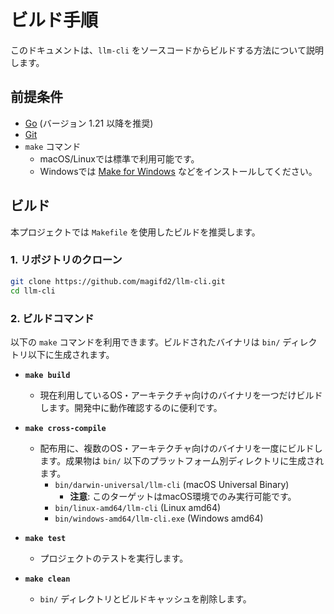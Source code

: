 # ビルド手順

このドキュメントは、`llm-cli` をソースコードからビルドする方法について説明します。

## 前提条件

*   [Go](https://go.dev/doc/install) (バージョン 1.21 以降を推奨)
*   [Git](https://git-scm.com/)
*   `make` コマンド
    *   macOS/Linuxでは標準で利用可能です。
    *   Windowsでは [Make for Windows](http://gnuwin32.sourceforge.net/packages/make.htm) などをインストールしてください。

## ビルド

本プロジェクトでは `Makefile` を使用したビルドを推奨します。

### 1. リポジトリのクローン

```bash
git clone https://github.com/magifd2/llm-cli.git
cd llm-cli
```

### 2. ビルドコマンド

以下の `make` コマンドを利用できます。ビルドされたバイナリは `bin/` ディレクトリ以下に生成されます。

*   **`make build`**
    *   現在利用しているOS・アーキテクチャ向けのバイナリを一つだけビルドします。開発中に動作確認するのに便利です。

*   **`make cross-compile`**
    *   配布用に、複数のOS・アーキテクチャ向けのバイナリを一度にビルドします。成果物は `bin/` 以下のプラットフォーム別ディレクトリに生成されます。
        *   `bin/darwin-universal/llm-cli` (macOS Universal Binary)
            *   **注意**: このターゲットはmacOS環境でのみ実行可能です。
        *   `bin/linux-amd64/llm-cli` (Linux amd64)
        *   `bin/windows-amd64/llm-cli.exe` (Windows amd64)

*   **`make test`**
    *   プロジェクトのテストを実行します。

*   **`make clean`**
    *   `bin/` ディレクトリとビルドキャッシュを削除します。
